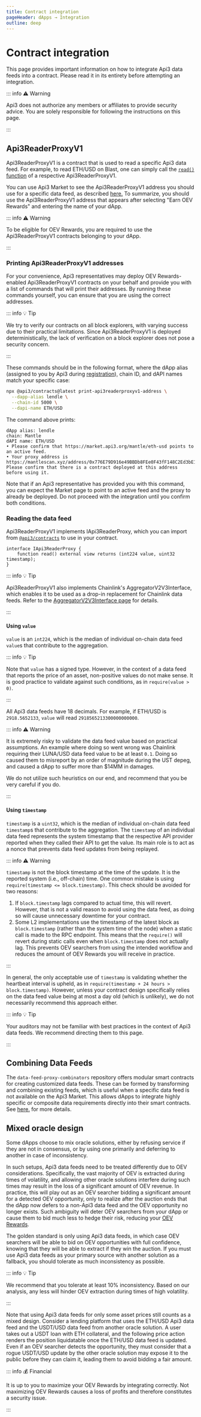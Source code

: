 ```yaml
---
title: Contract integration
pageHeader: dApps → Integration
outline: deep
---
```


<PageHeader/>

# Contract integration

This page provides important information on how to integrate Api3 data feeds into a contract.
Please read it in its entirety before attempting an integration.

::: info ⚠️ Warning

Api3 does not authorize any members or affiliates to provide security advice.
You are solely responsible for following the instructions on this page.

:::

## Api3ReaderProxyV1

Api3ReaderProxyV1 is a contract that is used to read a specific Api3 data feed.
For example, to read ETH/USD on Blast, one can simply call the [`read()` function](https://blastscan.io/address/0x5b0cf2b36a65a6BB085D501B971e4c102B9Cd473#readProxyContract#F17) of a respective Api3ReaderProxyV1.

You can use Api3 Market to see the Api3ReaderProxyV1 address you should use for a specific data feed, as described [here.](/dapps/integration/index.md#integration-information)
To summarize, you should use the Api3ReaderProxyV1 address that appears after selecting "Earn OEV Rewards" and entering the name of your dApp.

::: info ⚠️ Warning

To be eligible for OEV Rewards, you are required to use the Api3ReaderProxyV1 contracts belonging to your dApp.

:::

### Printing Api3ReaderProxyV1 addresses

For your convenience, Api3 representatives may deploy OEV Rewards-enabled Api3ReaderProxyV1 contracts on your behalf and provide you with a list of commands that will print their addresses.
By running these commands yourself, you can ensure that you are using the correct addresses.

::: info 💡 Tip

We try to verify our contracts on all block explorers, with varying success due to their practical limitations.
Since Api3ReaderProxyV1 is deployed deterministically, the lack of verification on a block explorer does not pose a security concern.

:::

These commands should be in the following format, where the dApp alias (assigned to you by Api3 during [registration](/dapps/oev-rewards/index.md#how-to-get-onboard)), chain ID, and dAPI names match your specific case:

```sh
npx @api3/contracts@latest print-api3readerproxyv1-address \
  --dapp-alias lendle \
  --chain-id 5000 \
  --dapi-name ETH/USD
```

The command above prints:

```
dApp alias: lendle
chain: Mantle
dAPI name: ETH/USD
• Please confirm that https://market.api3.org/mantle/eth-usd points to an active feed.
• Your proxy address is https://mantlescan.xyz/address/0x776E79D916e49BBDb8FEe0F43fF148C2Ed3bE125
Please confirm that there is a contract deployed at this address before using it.
```

Note that if an Api3 representative has provided you with this command, you can expect the Market page to point to an active feed and the proxy to already be deployed.
Do not proceed with the integration until you confirm both conditions.

### Reading the data feed

Api3ReaderProxyV1 implements IApi3ReaderProxy, which you can import from [`@api3/contracts`](/dapps/integration/api3-contracts.md) to use in your contract.

```solidity
interface IApi3ReaderProxy {
    function read() external view returns (int224 value, uint32 timestamp);
}
```

::: info 💡 Tip

Api3ReaderProxyV1 also implements Chainlink's AggregatorV2V3Interface, which enables it to be used as a drop-in replacement for Chainlink data feeds.
Refer to the [AggregatorV2V3Interface page](/dapps/integration/aggregatorv2v3interface.md) for details.

:::

#### Using `value`

`value` is an `int224`, which is the median of individual on-chain data feed `value`s that contribute to the aggregation.

::: info 💡 Tip

Note that `value` has a signed type.
However, in the context of a data feed that reports the price of an asset, non-positive values do not make sense.
It is good practice to validate against such conditions, as in `require(value > 0)`.

:::

All Api3 data feeds have 18 decimals.
For example, if ETH/USD is `2918.5652133`, `value` will read `2918565213300000000000`.

::: info ⚠️ Warning

It is extremely risky to validate the data feed value based on practical assumptions.
An example where doing so went wrong was Chainlink requiring their LUNA/USD data feed value to be at least `0.1`.
Doing so caused them to misreport by an order of magnitude during the UST depeg, and caused a dApp to suffer more than $14MM in damages.

We do not utilize such heuristics on our end, and recommend that you be very careful if you do.

:::

#### Using `timestamp`

`timestamp` is a `uint32`, which is the median of individual on-chain data feed `timestamp`s that contribute to the aggregation.
The `timestamp` of an individual data feed represents the system timestamp that the respective API provider reported when they called their API to get the value.
Its main role is to act as a nonce that prevents data feed updates from being replayed.

::: info ⚠️ Warning

`timestamp` is not the block timestamp at the time of the update.
It is the reported system (i.e., off-chain) time.
One common mistake is using `require(timestamp <= block.timestamp)`.
This check should be avoided for two reasons:

1. If `block.timestamp` lags compared to actual time, this will revert.
   However, that is not a valid reason to avoid using the data feed, as doing so will cause unnecessary downtime for your contract.
2. Some L2 implementations use the timestamp of the latest block as `block.timestamp` (rather than the system time of the node) when a static call is made to the RPC endpoint.
   This means that the `require()` will revert during static calls even when `block.timestamp` does not actually lag.
   This prevents OEV searchers from using the intended workflow and reduces the amount of OEV Rewards you will receive in practice.

:::

In general, the only acceptable use of `timestamp` is validating whether the heartbeat interval is upheld, as in `require(timestamp + 24 hours > block.timestamp)`.
However, unless your contract design specifically relies on the data feed value being at most a day old (which is unlikely), we do not necessarily recommend this approach either.

::: info 💡 Tip

Your auditors may not be familiar with best practices in the context of Api3 data feeds.
We recommend directing them to this page.

:::

## Combining Data Feeds

The `data-feed-proxy-combinators` repository offers modular smart contracts for creating customized data feeds. These can be formed by transforming and combining existing feeds, which is useful when a specific data feed is not available on the Api3 Market. This allows dApps to integrate highly specific or composite data requirements directly into their smart contracts. See [here.](/dapps/integration/data-feed-proxy-combinators.md) for more details.

## Mixed oracle design

Some dApps choose to mix oracle solutions, either by refusing service if they are not in consensus, or by using one primarily and deferring to another in case of inconsistency.

In such setups, Api3 data feeds need to be treated differently due to OEV considerations.
Specifically, the vast majority of OEV is extracted during times of volatility, and allowing other oracle solutions interfere during such times may result in the loss of a significant amount of OEV revenue.
In practice, this will play out as an OEV searcher bidding a significant amount for a detected OEV opportunity, only to realize after the auction ends that the dApp now defers to a non-Api3 data feed and the OEV opportunity no longer exists.
Such ambiguity will deter OEV searchers from your dApp or cause them to bid much less to hedge their risk, reducing your [OEV Rewards](/dapps/oev-rewards/).

The golden standard is only using Api3 data feeds, in which case OEV searchers will be able to bid on OEV opportunities with full confidence, knowing that they will be able to extract if they win the auction.
If you must use Api3 data feeds as your primary source with another solution as a fallback, you should tolerate as much inconsistency as possible.

::: info 💡 Tip

We recommend that you tolerate at least 10% inconsistency.
Based on our analysis, any less will hinder OEV extraction during times of high volatility.

:::

Note that using Api3 data feeds for only some asset prices still counts as a mixed design.
Consider a lending platform that uses the ETH/USD Api3 data feed and the USDT/USD data feed from another oracle solution.
A user takes out a USDT loan with ETH collateral, and the following price action renders the position liquidatable once the ETH/USD data feed is updated.
Even if an OEV searcher detects the opportunity, they must consider that a rogue USDT/USD update by the other oracle solution may expose it to the public before they can claim it, leading them to avoid bidding a fair amount.

::: info 💰 Financial

It is up to you to maximize your OEV Rewards by integrating correctly.
Not maximizing OEV Rewards causes a loss of profits and therefore constitutes a security issue.

:::
